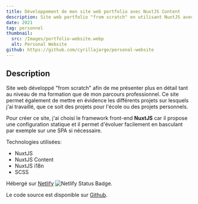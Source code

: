 ```yaml
---
title: Développement de mon site web portfolio avec NuxtJS Content
description: Site web portfolio "from scratch" en utilisant NuxtJS avec NuxtJS Content et SCSS.
date: 2021
tag: personnel
thumbnail:
  src: /Images/portfolio-website.webp
  alt: Personal Website
github: https://github.com/cyrillajarge/personal-website
---
```


## Description

Site web développé "from scratch" afin de me présenter plus en détail tant au niveau de ma formation que de mon parcours professionnel. Ce site permet également de mettre en évidence les différents projets sur lesquels j'ai travaillé, que ce soit des projets pour l'école ou des projets personnels.

Pour créer ce site, j'ai choisi le framework front-end **NuxtJS** car il propose une configuration statique et il permet d'évoluer facilement en basculant par exemple sur une SPA si nécessaire.

Technologies utilisées:

- NuxtJS
- NuxtJS Content
- NuxtJS i18n
- SCSS

Hébergé sur [Netlify](https://app.netlify.com/sites/cyril-lajarge/deploys) <img src="https://api.netlify.com/api/v1/badges/415b6f97-9499-4899-b591-4c8ea61c9455/deploy-status" alt="Netlify Status Badge" class="normal-img" />.

Le code source est disponible sur [Github](https://github.com/cyrillajarge/personal-website).
